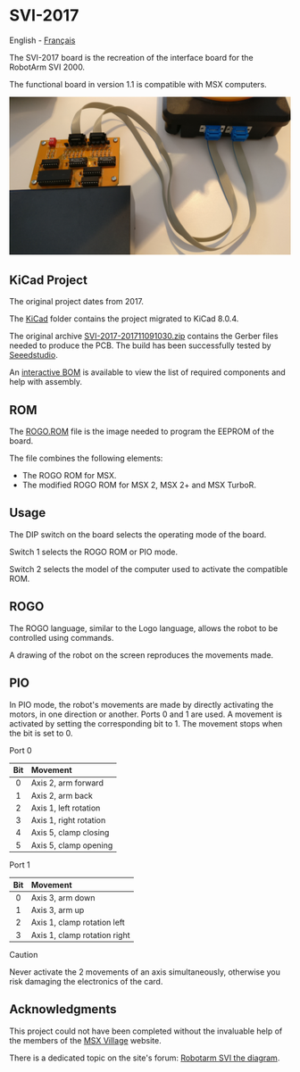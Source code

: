 # SVI-2017

English - [Français](LISEZMOI.md)

The SVI-2017 board is the recreation of the interface board for the RobotArm SVI 2000.

The functional board in version 1.1 is compatible with MSX computers.

![SVI-2017](docs/img/SVI-2017-20171211-105227.jpg)

## KiCad Project

The original project dates from 2017.

The [KiCad](KiCad/) folder contains the project migrated to KiCad 8.0.4.

The original archive [SVI-2017-201711091030.zip](https://github.com/patricklaf/SVI-2017/raw/main/KiCad/Gerber/SVI-2017-201711091030.zip) contains the Gerber files needed to produce the PCB. The build has been successfully tested by [Seeedstudio](https://www.seeedstudio.com/fusion_pcb.html).

An [interactive BOM](https://patricklaf.github.io/SVI-2017/bom.html) is available to view the list of required components and help with assembly.

## ROM

The [ROGO.ROM](ROM/ROGO.ROM) file is the image needed to program the EEPROM of the board.

The file combines the following elements:

- The ROGO ROM for MSX.
- The modified ROGO ROM for MSX 2, MSX 2+ and MSX TurboR.

## Usage

The DIP switch on the board selects the operating mode of the board.

Switch 1 selects the ROGO ROM or PIO mode.

Switch 2 selects the model of the computer used to activate the compatible ROM.

## ROGO

The ROGO language, similar to the Logo language, allows the robot to be controlled using commands.

A drawing of the robot on the screen reproduces the movements made.

## PIO

In PIO mode, the robot's movements are made by directly activating the motors, in one direction or another. Ports 0 and 1 are used. A movement is activated by setting the corresponding bit to 1. The movement stops when the bit is set to 0.

Port 0

| Bit | Movement               |
|:---:|:-----------------------|
| 0   | Axis 2, arm forward    |
| 1   | Axis 2, arm back       |
| 2   | Axis 1, left rotation  |
| 3   | Axis 1, right rotation |
| 4   | Axis 5, clamp closing  |
| 5   | Axis 5, clamp opening  |

Port 1

| Bit | Movement                     |
|:---:|:-----------------------------|
| 0   | Axis 3, arm down             |
| 1   | Axis 3, arm up               |
| 2   | Axis 1, clamp rotation left  |
| 3   | Axis 1, clamp rotation right |

> [!CAUTION]
> Never activate the 2 movements of an axis simultaneously, otherwise you risk damaging the electronics of the card.

## Acknowledgments

This project could not have been completed without the invaluable help of the members of the [MSX Village](https://msxvillage.fr) website.

There is a dedicated topic on the site's forum: [Robotarm SVI the diagram](https://msxvillage.fr/forum/topic-326-1+robotarm-svi-le-schema.php).